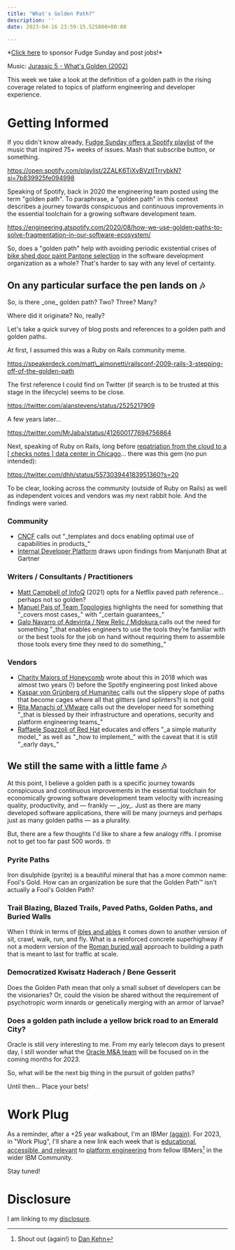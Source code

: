 ```yaml
---
title: "What's Golden Path?"
description: ''
date: 2023-04-16 23:59:15.525000+00:00

---
```


\*[Click here](https://fudgesunday.pallet.com/hire?pallet=fudgesunday) to sponsor Fudge Sunday and post jobs!\*

Music: [Jurassic 5 - What's Golden (2002)](https://www.youtube.com/watch?v=XsZKrctSDaw)

This week we take a look at the definition of a golden path in the rising coverage related to topics of platform engineering and developer experience.

# Getting Informed

If you didn't know already, [Fudge Sunday offers a Spotify playlist](https://open.spotify.com/playlist/2ZALK6TiXvBVztITrrybkN?si=7b839925fe094998) of the music that inspired 75+ weeks of issues. Mash that subscribe button, or something.

https://open.spotify.com/playlist/2ZALK6TiXvBVztITrrybkN?si=7b839925fe094998

Speaking of Spotify, back in 2020 the engineering team posted using the term "golden path". To paraphrase, a "golden path" in this context describes a journey towards conspicuous and continuous improvements in the essential toolchain for a growing software development team. 

https://engineering.atspotify.com/2020/08/how-we-use-golden-paths-to-solve-fragmentation-in-our-software-ecosystem/

So, does a "golden path" help with avoiding periodic existential crises of [bike shed door paint Pantone selection](https://en.wikipedia.org/wiki/Law\_of\_triviality) in the software development organization as a whole? That's harder to say with any level of certainty.

## On any particular surface the pen lands on 🎶

So, is there \_one\_ golden path? Two? Three? Many?

Where did it originate? No, really?

Let's take a quick survey of blog posts and references to a golden path and golden paths.

At first, I assumed this was a Ruby on Rails community meme.

https://speakerdeck.com/matt\_aimonetti/railsconf-2009-rails-3-stepping-off-of-the-golden-path

The first reference I could find on Twitter (if search is to be trusted at this stage in the lifecycle) seems to be close.

https://twitter.com/alanstevens/status/2525217909

A few years later...

https://twitter.com/MrJaba/status/412600177694756864

Next, speaking of Ruby on Rails, long before [repatriation from the cloud to a [ checks notes ] data center in Chicago](https://www.linkedin.com/posts/david-heinemeier-hansson-374b18221\_the-hardware-we-need-for-our-cloud-exit-has-activity-7049745099068473344-k-gL)... there was this gem (no pun intended):

https://twitter.com/dhh/status/557303944183951360?s=20

To be clear, looking across the community (outside of Ruby on Rails) as well as independent voices and vendors was my next rabbit hole. And the findings were varied.

### Community

- [CNCF](https://tag-app-delivery.cncf.io/whitepapers/platforms/) calls out "\_templates and docs enabling optimal use of capabilities in products\_"
- [Internal Developer Platform](https://internaldeveloperplatform.org/developer-portals/) draws upon findings from Manjunath Bhat at Gartner

### Writers / Consultants / Practitioners

- [Matt Campbell of InfoQ](https://www.infoq.com/news/2021/03/spotify-paved-paths/) (2021) opts for a Netflix paved path reference... perhaps not so golden?
- [Manuel Pais of Team Topologies](https://platformengineering.org/talks-library/manuel-pais-traditional-vs-modern-internal-platforms) highlights the need for something that "\_covers most cases\_" with "\_certain guarantees\_"
- [Galo Navarro of Adevinta / New Relic / Midokura ](https://platformengineering.org/talks-library/how-we-built-an-internal-paas-at-adevinta) calls out the need for something "\_that enables engineers to use the tools they’re familiar with or the best tools for the job on hand without requiring them to assemble those tools every time they need to do something\_"

### Vendors

- [Charity Majors of Honeycomb](https://charity.wtf/2018/12/02/software-sprawl-the-golden-path-and-scaling-teams-with-agency/) wrote about this in 2018 which was almost two years (!) before the Spotify engineering post linked above 
- [Kaspar von Grünberg of Humanitec](https://platformengineering.org/talks-library/why-platform-teams-are-the-key-to-success-nigel-kersten-puppet) calls out the slippery slope of paths that become cages where all that glitters (and splinters?) is not gold
- [Rita Manachi of VMware](https://thenewstack.io/golden-paths-start-with-a-shift-left/) calls out the developer need for something "\_that is blessed by their infrastructure and operations, security and platform engineering teams\_"
- [Raffaele Spazzoli of Red Hat](https://cloud.redhat.com/blog/designing-golden-paths) educates and offers "\_a simple maturity model\_" as well as "\_how to implement\_" with the caveat that it is still "\_early days\_"

## We still the same with a little fame 🎶

At this point, I believe a golden path is a specific journey towards conspicuous and continuous improvements in the essential toolchain for economically growing software development team velocity with increasing quality, productivity, and — frankly — \_joy\_. Just as there are many developed software applications, there will be many journeys and perhaps just as many golden paths — as a plurality.

But, there are a few thoughts I'd like to share a few analogy riffs. I promise not to get too far past 500 words. 🤓

### Pyrite Paths

Iron disulphide (pyrite) is a beautiful mineral that has a more common name: Fool's Gold. How can an organization be sure that the Golden Path™️ isn't actually a Fool's Golden Path?

### Trail Blazing, Blazed Trails, Paved Paths, Golden Paths, and Buried Walls

When I think in terms of [ibles and ables](https://fudge.org/archive/fudge-sunday-possible-permissible-sustainable/) it comes down to another version of sit, crawl, walk, run, and fly. What is a reinforced concrete superhighway if not a modern version of the [Roman buried wall](https://en.wikipedia.org/wiki/Appian\_Way) approach to building a path that is meant to last for traffic at scale.

### Democratized Kwisatz Haderach / Bene Gesserit

Does the Golden Path mean that only a small subset of developers can be the visionaries? Or, could the vision be shared without the requirement of psychotropic worm innards or genetically merging with an armor of larvae?

### Does a golden path include a yellow brick road to an Emerald City?

Oracle is still very interesting to me. From my early telecom days to present day, I still wonder what the [Oracle M&A team](https://www.oracle.com/corporate/acquisitions/) will be focused on in the coming months for 2023.

So, what will be the next big thing in the pursuit of golden paths?

Until then… Place your bets!

# Work Plug

As a reminder, after a +25 year walkabout, I'm an IBMer [(again)](https://jaycuthrell.com/about/). For 2023, in "Work Plug", I'll share a new link each week that is [educational, accessible, and relevant](https://www.youtube.com/watch?v=-U9E1PhrM3o) to [platform engineering](https://www.ibm.com/consulting/platform-engineering-services) from fellow IBMers[^IBMer] in the wider IBM Community.

Stay tuned! 

# Disclosure

I am linking to my [disclosure](https://jaycuthrell.com/disclosure/).
 
[^IBMer]: Shout out (again!) to [Dan Kehn](https://www.linkedin.com/in/homebarista/)






